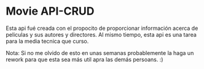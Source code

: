# Movie API-CRUD
Esta api fué creada con el propocito de proporcionar información acerca de peliculas y sus autores y directores. Al mismo tiempo, esta api es una tarea para la media tecnica que curso.

Nota: Si no me olvido de esto en unas semanas probablemente la haga un rework para que esta sea más util apra las demás persoans. :)